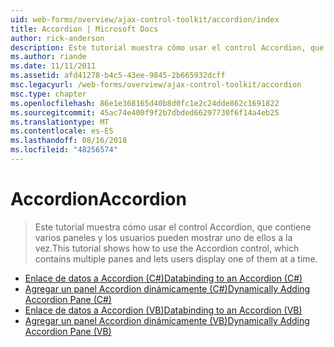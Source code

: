 ```yaml
---
uid: web-forms/overview/ajax-control-toolkit/accordion/index
title: Accordion | Microsoft Docs
author: rick-anderson
description: Este tutorial muestra cómo usar el control Accordion, que contiene varios paneles y los usuarios pueden mostrar uno de ellos a la vez.
ms.author: riande
ms.date: 11/11/2011
ms.assetid: afd41278-b4c5-43ee-9845-2b665932dcff
msc.legacyurl: /web-forms/overview/ajax-control-toolkit/accordion
msc.type: chapter
ms.openlocfilehash: 86e1e368165d40b8d0fc1e2c24dde862c1691822
ms.sourcegitcommit: 45ac74e400f9f2b7dbded66297730f6f14a4eb25
ms.translationtype: MT
ms.contentlocale: es-ES
ms.lasthandoff: 08/16/2018
ms.locfileid: "48256574"
---
```

<a name="accordion"></a><span data-ttu-id="21fea-103">Accordion</span><span class="sxs-lookup"><span data-stu-id="21fea-103">Accordion</span></span>
====================
> <span data-ttu-id="21fea-104">Este tutorial muestra cómo usar el control Accordion, que contiene varios paneles y los usuarios pueden mostrar uno de ellos a la vez.</span><span class="sxs-lookup"><span data-stu-id="21fea-104">This tutorial shows how to use the Accordion control, which contains multiple panes and lets users display one of them at a time.</span></span>


- [<span data-ttu-id="21fea-105">Enlace de datos a Accordion (C#)</span><span class="sxs-lookup"><span data-stu-id="21fea-105">Databinding to an Accordion (C#)</span></span>](databinding-to-an-accordion-cs.md)
- [<span data-ttu-id="21fea-106">Agregar un panel Accordion dinámicamente (C#)</span><span class="sxs-lookup"><span data-stu-id="21fea-106">Dynamically Adding Accordion Pane (C#)</span></span>](dynamically-adding-an-accordion-pane-cs.md)
- [<span data-ttu-id="21fea-107">Enlace de datos a Accordion (VB)</span><span class="sxs-lookup"><span data-stu-id="21fea-107">Databinding to an Accordion (VB)</span></span>](databinding-to-an-accordion-vb.md)
- [<span data-ttu-id="21fea-108">Agregar un panel Accordion dinámicamente (VB)</span><span class="sxs-lookup"><span data-stu-id="21fea-108">Dynamically Adding Accordion Pane (VB)</span></span>](dynamically-adding-an-accordion-pane-vb.md)
